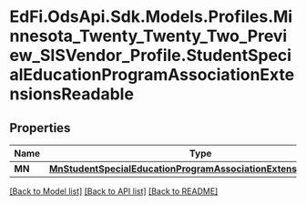 # EdFi.OdsApi.Sdk.Models.Profiles.Minnesota_Twenty_Twenty_Two_Preview_SISVendor_Profile.StudentSpecialEducationProgramAssociationExtensionsReadable
## Properties

Name | Type | Description | Notes
------------ | ------------- | ------------- | -------------
**MN** | [**MnStudentSpecialEducationProgramAssociationExtensionReadable**](MnStudentSpecialEducationProgramAssociationExtensionReadable.md) |  | [optional] 

[[Back to Model list]](../README.md#documentation-for-models) [[Back to API list]](../README.md#documentation-for-api-endpoints) [[Back to README]](../README.md)

